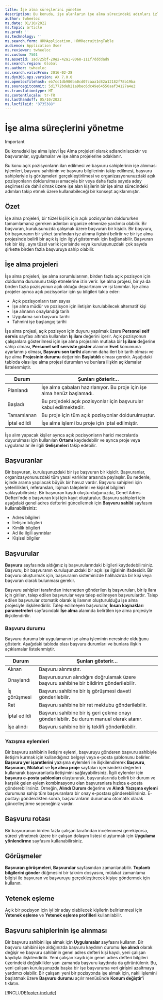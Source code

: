 ```yaml
---
title: İşe alma süreçlerini yönetme
description: Bu konuda, işe alanların işe alma sürecindeki adımları izlemek için kullanabileceği bir kavram açıklanmaktadır.
author: twheeloc
ms.date: 01/10/2022
ms.topic: article
ms.prod: ''
ms.technology: ''
ms.search.form: HRMApplication, HRMRecruitingTable
audience: Application User
ms.reviewer: twheeloc
ms.custom: 7501
ms.assetid: 1ad725bf-20e2-42a1-8068-111f7ddddad9
ms.search.region: Global
ms.author: twheeloc
ms.search.validFrom: 2016-02-28
ms.dyn365.ops.version: AX 7.0.0
ms.openlocfilehash: eb7cc1db906ba0cd07caaa1d82a12182f78b19ba
ms.sourcegitcommit: 5d1772bdeb21a9bec6dc49e64550aaf34127a4e2
ms.translationtype: HT
ms.contentlocale: tr-TR
ms.lasthandoff: 05/10/2022
ms.locfileid: "8735388"
---
```

# <a name="manage-recruiting-processes"></a>İşe alma süreçlerini yönetme

> [!IMPORTANT]
> Bu konudaki işe alma işlevi İşe Alma projeleri olarak adlandırılacaktır ve başvuranlar, uygulamalar ve işe alma projelerine odaklanır. 


Bu konu açık pozisyonların ilan edilmesi ve başvuru sahiplerinin işe alınması işlemleri, başvuru sahibinin ve başvuru bilgilerinin takip edilmesi, başvuru sahipleriyle iş görüşmeleri gerçekleştirilmesi ve organizasyonunuzdaki açık pozisyonların doldurulması amacıyla bir veya daha fazla sayıda aday seçilmesi de dahil olmak üzere işe alan kişilerin bir işe alma sürecindeki adımları takip etmek üzere kullanabileceği bir konsept açıklanmıştır.

## <a name="overview"></a>Özet

İşe alma projeleri, bir tüzel kişilik için açık pozisyonları doldururken tamamlamanız gereken adımları organize etmenize yardımcı olabilir. Bir başvuran, kuruluşunuzda çalışmak üzere başvuran bir kişidir. Bir başvuru, bir başvuranın bir şirket tarafından işe alınma ilgisini belirtir ve bir işe alma projesinde belirli bir açık iş için ilgiyi göstermek için bağlanabilir. Başvuran tek bir kişi, aynı tüzel varlık içerisinde veya kuruluşunuzdaki çok sayıda şirkette birden fazla başvuruya sahip olabilir.

## <a name="recruitment-projects"></a>İşe alma projeleri

İşe alma projeleri, işe alma sorumlularının, birden fazla açık pozisyon için doldurma durumunu takip etmelerine izin verir. İşe alma projesi, bir ya da birden fazla pozisyonun açık olduğu departmanı ve işi tanımlar. İşe alma projeler ayrıca açık pozisyonlar için şu bilgileri takip eder:

- Açık pozisyonların tam sayısı
- İşe alma müdür ve pozisyon için iletişim kurulabilecek alternatif kişi
- İşe almanın onaylandığı tarih
- Uygulama son başvuru tarihi
- Tahmini işe başlangıç tarihi

İşe alma projesi, açık pozisyon için duyuru yapılmak üzere **Personel self servis** sayfası altında kullanılan **İş ilanı** değerini içerir. Açık pozisyonun çalışanlara gösterilmesi için işe alma projesinin mutlaka bir **İş ilanı** değerine sahip olması, **Personel self serviste göster** alanının **Evet** konumuna ayarlanmış olması, **Başvuru son tarihi** alanının daha ileri bir tarih olması ve işe alma **Projesinin durumu** değerinin **Başlatıldı** olması gerekir. Aşağıdaki tabloda olası işe alma projesi durumları ve bunlara ilişkin açıklamalar listelenmiştir.

| Durum    | Şunları gösterir…                                                                         |
|-----------|-----------------------------------------------------------------------------------------|
| Planlandı | İşe alma çabaları hazırlanıyor. Bu proje için işe alma henüz başlamadı. |
| Başladı   | Bu projedeki açık pozisyonlar için başvurular kabul edilmektedir.                   |
| Tamamlanan  | Bu proje için tüm açık pozisyonlar doldurulmuştur.                                         |
| İptal edildi  | İşe alma işlemi bu proje için iptal edilmiştir.                                          |

İşe alım yapacak kişiler ayrıca açık pozisyonların harici mecralarda duyurulması için kullanılan **Ortamı** kaydedebilir ve ayrıca proje veya uygulamalar ile ilgili **Gelişmeleri** takip edebilir.

## <a name="applicants"></a>Başvuranlar

Bir başvuran, kuruluşunuzdaki bir işe başvuran bir kişidir. Başvuranlar, organizasyonunuzdaki tüm yasal varlıklar arasında paylaşılır. Bu nedenle, içinde arama yapılacak büyük bir havuz vardır. Başvuru sahipleri için yeterlilikleri, referansları, lojman taleplerini ve kişisel bilgileri saklayabilirsiniz. Bir başvuran kaydı oluşturduğunuzda, Genel Adres Defteri'nde o başvuran kişi için kayıt oluşturulur. Başvuru sahipleri için aşağıdaki genel adres defterini güncellemek için **Başvuru sahibi** sayfasını kullanabilirsiniz:

- Adres bilgileri
- İletişim bilgileri
- Kimlik bilgileri
- Ad ile ilgili ayrıntılar
- Kişisel bilgiler

## <a name="applications"></a>Başvurular

**Başvuru** sayfasında aldığınız iş başvurularındaki bilgileri kaydedebilirsiniz. Başvuru, bir başvuranın kuruluşunuzdaki bir açık işe ilgisinin ifadesidir. Bir başvuru oluşturmak için, başvuranın sisteminizde halihazırda bir kişi veya başvuran olarak bulunması gerekir.

Başvuru sahipleri tarafından internetten gönderilen iş başvuruları, bir iş ilanı için girilen, talep edilen başvurular veya talep edilmeyen başvurulardır. Talep edilen başvurular otomatik olarak iş ilanının oluşturulduğu işe alma projesiyle ilişkilendirilir. Talep edilmeyen başvurular, **İnsan kaynakları parametreleri** sayfasındaki **İşe alma** alanında belirtilen işe alma projesiyle ilişkilendirilir.

### <a name="application-status"></a>Başvuru durumu

Başvuru durumu bir uygulamanın işe alma işleminin neresinde olduğunu gösterir. Aşağıdaki tabloda olası başvuru durumları ve bunlara ilişkin açıklamalar listelenmiştir.

| Durum    | Şunları gösterir…                                                                           |
|-----------|-------------------------------------------------------------------------------------------|
| Alınan  | Başvuru alınmıştır.                                                             |
| Onaylandı | Başvurusunun alındığını doğrulamak üzere başvuru sahibine bir bildirim gönderilebilir.            |
| İş görüşmesi | Başvuru sahibine bir iş görüşmesi daveti gönderilebilir.                                     |
| Ret | Başvuru sahibine bir ret mektubu gönderilebilir.                                          |
| İptal edildi  | Başvuru sahibine bir iş geri çekme onayı gönderilebilir. Bu durum manuel olarak atanır. |
| İşe alındı  | Başvuru sahibine bir iş teklifi gönderilebilir.                                         |

### <a name="correspondence-actions"></a>Yazışma eylemleri

Bir başvuru sahibinin iletişim eylemi, başvuruyu gönderen başvuru sahibiyle iletişim kurmak için kullandığınız belgeyi veya e-posta şablonunu belirler. **Başvuru yer işaretlerini** yazışma eylemleri ile ilişkilendirerek **Başvuru**, **Başvuran**, **Mülakat** ve **İşe alma proje** sayfaları içerisindeki değerleri kullanarak başvuranlarla iletişimini sağlayabilirsiniz. İlgili eylemler için **başvuru e-posta şablonları** oluşturarak, başvurularında belirli bir durum ve karşılık gelen eylem kombinasyonu olan başvuranlara hızlıca e-posta gönderebilirsiniz. Örneğin, **Alındı** **Durum** değerine ve **Alındı** **Yazışma eylemi** durumuna sahip tüm başvuranlara bir onay e-postası gönderebilirsiniz. E-postayı gönderdikten sonra, başvuranların durumunu otomatik olarak güncelleştirme seçeneğiniz vardır.

## <a name="application-routing"></a>Başvuru rotası

Bir başvurunun birden fazla çalışan tarafından incelenmesi gerekiyorsa, süreci yönetmek üzere bir çalışan dolaşım listesi oluşturmak için **Uygulama yönlendirme** sayfasını kullanabilirsiniz.

## <a name="interviews"></a>Görüşmeler

**Başvuran görüşmeleri**, **Başvurular** sayfasından zamanlanabilir. **Toplantı bilgilerini gönder** düğmesini bir takvim dosyasını, mülakat zamanlama bilgisi ile başvuran ve başvuruyu gerçekleştirecek kişiye göndermek için kullanın.

## <a name="skill-mapping"></a>Yetenek eşleme

Açık bir pozisyon için iyi bir aday olabilecek kişilerin belirlenmesi için **Yetenek eşleme** ve **Yetenek eşleme profilleri** kullanılabilir.

## <a name="hiring-applicants"></a>Başvuru sahiplerinin işe alınması

Bir başvuru sahibini işe almak için **Uygulamalar** sayfasını kullanın. Bir başvuru sahibini işe aldığınızda başvuru kaydının durumu **İşe alındı** olarak değişir ve başvuru sahibinin genel adres defteri kişi kaydı, yeni çalışan kaydıyla ilişkilendirilir. Yeni çalışan kaydı için genel adres defteri bilgileri üzerindeki değişiklikler yanı zamanda başvuru kaydında da görüntülenir. Bu, yeni çalışan kuruluşunuzda başka bir işe başvurursa veri girişini azaltmaya yardımcı olabilir. Bir çalışanı yeni bir pozisyonda işe almak için, nakil işlemini başlatmak üzere **Başvuru durumu** açılır menüsünde **Konum değiştir**'i tıklatın.

[!INCLUDE[footer-include](../../../includes/footer-banner.md)]
